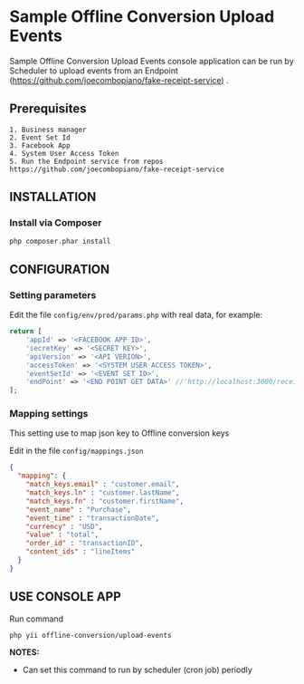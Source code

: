 Sample Offline Conversion Upload Events
============================

Sample Offline Conversion Upload Events console application can be run by Scheduler 
to upload events from an Endpoint (https://github.com/joecombopiano/fake-receipt-service) .

Prerequisites
------------

    1. Business manager
    2. Event Set Id
    3. Facebook App
    4. System User Access Token
    5. Run the Endpoint service from repos https://github.com/joecombopiano/fake-receipt-service 


INSTALLATION
------------

### Install via Composer
~~~
php composer.phar install
~~~

CONFIGURATION
-------------

### Setting parameters

Edit the file `config/env/prod/params.php` with real data, for example:

```php
return [
	'appId' => '<FACEBOOK APP ID>',
	'secretKey' => '<SECRET KEY>',
	'apiVersion' => '<API VERION>',
	'accessToken' => '<SYSTEM USER ACCESS TOKEN>',
	'eventSetId' => '<EVENT SET ID>',
	'endPoint' => '<END POINT GET DATA>' //'http://localhost:3000/receipts'
];
```

### Mapping settings
This setting use to map json key to Offline conversion keys 

Edit in the file `config/mappings.json` 

```json
{
  "mapping": {
    "match_keys.email" : "customer.email",
    "match_keys.ln" : "customer.lastName",
    "match_keys.fn" : "customer.firstName",
    "event_name" : "Purchase",
    "event_time" : "transactionDate",
    "currency" : "USD",
    "value" : "total",
    "order_id" : "transactionID",
    "content_ids" : "lineItems"
  }
}
```

USE CONSOLE APP
-------------
Run command 

    php yii offline-conversion/upload-events


**NOTES:**
- Can set this command to run by scheduler (cron job) periodly
